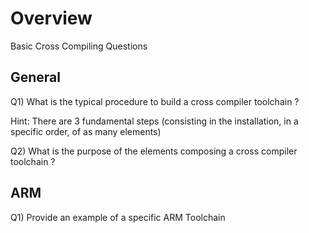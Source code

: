 
# Overview 

Basic Cross Compiling Questions 

## General 

Q1) What is the typical procedure to build a cross compiler toolchain ? 

Hint: There are 3 fundamental steps (consisting in the installation, in a specific order, of as many elements) 

Q2) What is the purpose of the elements composing a cross compiler toolchain ? 

## ARM 

Q1) Provide an example of a specific ARM Toolchain 



